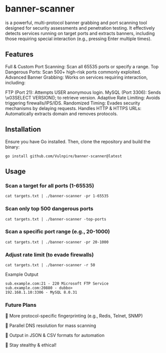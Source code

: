# banner-scanner

is a powerful, multi-protocol banner grabbing and port scanning tool designed for security assessments and penetration testing. It effectively detects services running on target ports and extracts banners, including those requiring special interaction (e.g., pressing Enter multiple times).

## Features

Full & Custom Port Scanning: Scan all 65535 ports or specify a range.
Top Dangerous Ports: Scan 500+ high-risk ports commonly exploited.
Advanced Banner Grabbing: Works on services requiring interaction, including:

FTP (Port 21): Attempts USER anonymous login.
MySQL (Port 3306): Sends \x03SELECT VERSION(); to retrieve version.
Adaptive Rate Limiting: Avoids triggering firewalls/IPS/IDS.
Randomized Timing: Evades security mechanisms by delaying requests.
Handles HTTP & HTTPS URLs: Automatically extracts domain and removes protocols.

## Installation

Ensure you have Go installed. Then, clone the repository and build the binary:

`go install github.com/Vulnpire/banner-scanner@latest`

## Usage

### Scan a target for all ports (1-65535)

`cat targets.txt | ./banner-scanner -pr 1-65535`

### Scan only top 500 dangerous ports

`cat targets.txt | ./banner-scanner -top-ports`

### Scan a specific port range (e.g., 20-1000)

`cat targets.txt | ./banner-scanner -pr 20-1000`

### Adjust rate limit (to evade firewalls)

`cat targets.txt | ./banner-scanner -r 50`

Example Output

    sub.example.com:21 - 220 Microsoft FTP Service
    sub.example.com:20880 - dubbo>
    192.168.1.10:3306 - MySQL 8.0.31

### Future Plans

🔹 More protocol-specific fingerprinting (e.g., Redis, Telnet, SNMP)

🔹 Parallel DNS resolution for mass scanning

🔹 Output in JSON & CSV formats for automation

🚀 Stay stealthy & ethical!
